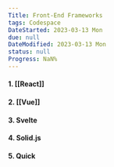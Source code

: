 ```yaml
---
Title: Front-End Frameworks
tags: Codespace
DateStarted: 2023-03-13 Mon
due: null
DateModified: 2023-03-13 Mon
status: null
Progress: NaN%
---
```


#### 1. [[React]]

#### 2. [[Vue]]

#### 3. Svelte

#### 4. Solid.js

#### 5. Quick
